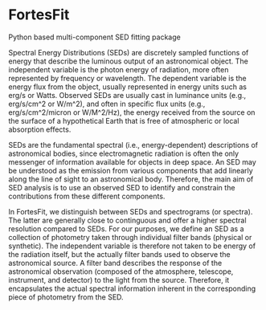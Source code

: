 # FortesFit
Python based multi-component SED fitting package

Spectral Energy Distributions (SEDs) are discretely sampled functions of energy that describe the luminous output of an astronomical object. The independent variable is the photon energy of radiation, more often represented by frequency or wavelength. The dependent variable is the energy flux from the object, usually represented in energy units such as erg/s or Watts. Observed SEDs are usually cast in luminance units (e.g., erg/s/cm^2 or W/m^2), and often in specific flux units (e.g., erg/s/cm^2/micron or W/M^2/Hz), the energy received from the source on the surface of a hypothetical Earth that is free of atmospheric or local absorption effects.

SEDs are the fundamental spectral (i.e., energy-dependent) descriptions of astronomical bodies, since electromagnetic radiation is often the only messenger of information available for objects in deep space. An SED may be understood as the emission from various components that add linearly along the line of sight to an astronomical body. Therefore, the main aim of SED analysis is to use an observed SED to identify and constrain the contributions from these different components.

In FortesFit, we distinguish between SEDs and spectrograms (or spectra). The latter are generally close to continguous and offer a higher spectral resolution compared to SEDs. For our purposes, we define an SED as a collection of photometry taken through individual filter bands (physical or synthetic). The independent variable is therefore not taken to be energy of the radiation itself, but the actually filter bands used to observe the astronomical source. A filter band describes the response of the astronomical observation (composed of the atmosphere, telescope, instrument, and detector) to the light from the source. Therefore, it encapsulates the actual spectral information inherent in the corresponding piece of photometry from the SED.
